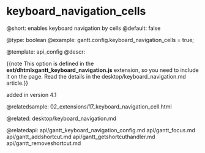 keyboard_navigation_cells
=============

@short: enables keyboard navigation by cells
@default: false	

@type: boolean
@example:
gantt.config.keyboard_navigation_cells = true;

@template:	api_config
@descr:

{{note This option is defined in the **ext/dhtmlxgantt_keyboard_navigation.js** extension, so you need to include it on the page. Read the details in the desktop/keyboard_navigation.md article.}}





added in version 4.1

@relatedsample:
02_extensions/17_keyboard_navigation_cell.html

@related:
desktop/keyboard_navigation.md

@relatedapi:
api/gantt_keyboard_navigation_config.md
api/gantt_focus.md
api/gantt_addshortcut.md
api/gantt_getshortcuthandler.md
api/gantt_removeshortcut.md